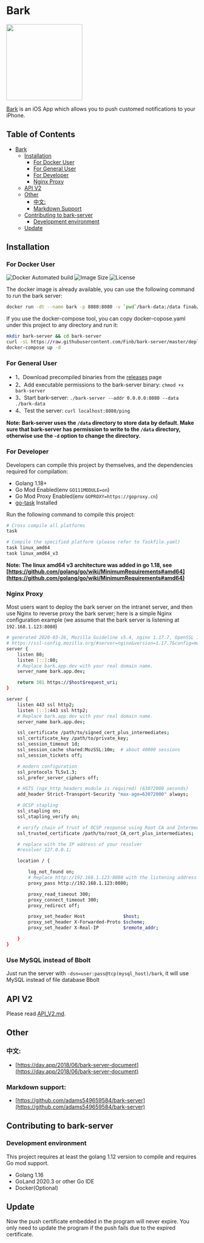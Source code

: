 # Bark

<img src="https://wx3.sinaimg.cn/mw690/0060lm7Tly1g0nfnjjxbbj30sg0sg757.jpg" width=200px height=200px />

[Bark](https://github.com/Finb/Bark) is an iOS App which allows you to push customed notifications to your iPhone.


## Table of Contents

   * [Bark](#bark)
      * [Installation](#installation)
         * [For Docker User](#for-docker-user)
         * [For General User](#for-general-user)
         * [For Developer](#for-developer)
         * [Nginx Proxy](#nginx-proxy)
      * [API V2](#api-v2)
      * [Other](#other)
         * [中文:](#中文)
         * [Markdown Support](#markdown-support)         
      * [Contributing to bark-server](#contributing-to-bark-server)
         * [Development environment](#development-environment)
      * [Update](#update)


## Installation

### For Docker User

![Docker Automated build](https://img.shields.io/docker/automated/finab/bark-server.svg) ![Image Size](https://img.shields.io/docker/image-size/finab/bark-server?sort=date) ![License](https://img.shields.io/github/license/finb/bark-server)

The docker image is already available, you can use the following command to run the bark server:

``` sh
docker run -dt --name bark -p 8080:8080 -v `pwd`/bark-data:/data finab/bark-server
```

If you use the docker-compose tool, you can copy docker-copose.yaml under this project to any directory and run it:

``` sh
mkdir bark-server && cd bark-server
curl -sL https://raw.githubusercontent.com/Finb/bark-server/master/deploy/docker-compose.yaml > docker-compose.yaml
docker-compose up -d
```

### For General User 

- 1、Download precompiled binaries from the [releases](https://github.com/Finb/bark-server/releases) page
- 2、Add executable permissions to the bark-server binary: `chmod +x bark-server`
- 3、Start bark-server: `./bark-server --addr 0.0.0.0:8080 --data ./bark-data`
- 4、Test the server: `curl localhost:8080/ping`

**Note: Bark-server uses the `/data` directory to store data by default. Make sure that bark-server has permission to write to the `/data` directory, otherwise use the `-d` option to change the directory.**

### For Developer

Developers can compile this project by themselves, and the dependencies required for compilation:

- Golang 1.18+
- Go Mod Enabled(env `GO111MODULE=on`)
- Go Mod Proxy Enabled(env `GOPROXY=https://goproxy.cn`)
- [go-task](https://taskfile.dev/installation/) Installed

Run the following command to compile this project:

```sh
# Cross compile all platforms
task

# Compile the specified platform (please refer to Taskfile.yaml)
task linux_amd64
task linux_amd64_v3
```

**Note: The linux amd64 v3 architecture was added in go 1.18, see [https://github.com/golang/go/wiki/MinimumRequirements#amd64](https://github.com/golang/go/wiki/MinimumRequirements#amd64)**

### Nginx Proxy

Most users want to deploy the bark server on the intranet server, and then use Nginx to reverse proxy the bark server;
here is a simple Nginx configuration example (we assume that the bark server is listening at `192.168.1.123:8080`)

```sh
# generated 2020-03-26, Mozilla Guideline v5.4, nginx 1.17.7, OpenSSL 1.1.1d, modern configuration
# https://ssl-config.mozilla.org/#server=nginx&version=1.17.7&config=modern&openssl=1.1.1d&guideline=5.4
server {
    listen 80;
    listen [::]:80;
    # Replace bark.app.dev with your real domain name.
    server_name bark.app.dev;

    return 301 https://$host$request_uri;
}

server {
    listen 443 ssl http2;
    listen [::]:443 ssl http2;
    # Replace bark.app.dev with your real domain name.
    server_name bark.app.dev;

    ssl_certificate /path/to/signed_cert_plus_intermediates;
    ssl_certificate_key /path/to/private_key;
    ssl_session_timeout 1d;
    ssl_session_cache shared:MozSSL:10m;  # about 40000 sessions
    ssl_session_tickets off;

    # modern configuration
    ssl_protocols TLSv1.3;
    ssl_prefer_server_ciphers off;

    # HSTS (ngx_http_headers_module is required) (63072000 seconds)
    add_header Strict-Transport-Security "max-age=63072000" always;

    # OCSP stapling
    ssl_stapling on;
    ssl_stapling_verify on;

    # verify chain of trust of OCSP response using Root CA and Intermediate certs
    ssl_trusted_certificate /path/to/root_CA_cert_plus_intermediates;

    # replace with the IP address of your resolver
    #resolver 127.0.0.1;

    location / {

        log_not_found on;
        # Replace http://192.168.1.123:8080 with the listening address of the bark server.
        proxy_pass http://192.168.1.123:8080;

        proxy_read_timeout 300;
        proxy_connect_timeout 300;
        proxy_redirect off;

        proxy_set_header Host              $host;
        proxy_set_header X-Forwarded-Proto $scheme;
        proxy_set_header X-Real-IP         $remote_addr;

    }
}
```

### Use MySQL instead of Bbolt

Just run the server with `-dsn=user:pass@tcp(mysql_host)/bark`, it will use MySQL instead of file database Bbolt

## API V2

Please read [API_V2.md](docs/API_V2.md).

## Other

### 中文:

- [https://day.app/2018/06/bark-server-document](https://day.app/2018/06/bark-server-document)

### Markdown support:

- [https://github.com/adams549659584/bark-server](https://github.com/adams549659584/bark-server)

## Contributing to bark-server

### Development environment

This project requires at least the golang 1.12 version to compile and requires Go mod support.

- Golang 1.16
- GoLand 2020.3 or other Go IDE
- Docker(Optional)

## Update 

Now the push certificate embedded in the program will never expire. You only need to update the program if the push fails due to the expired certificate.
